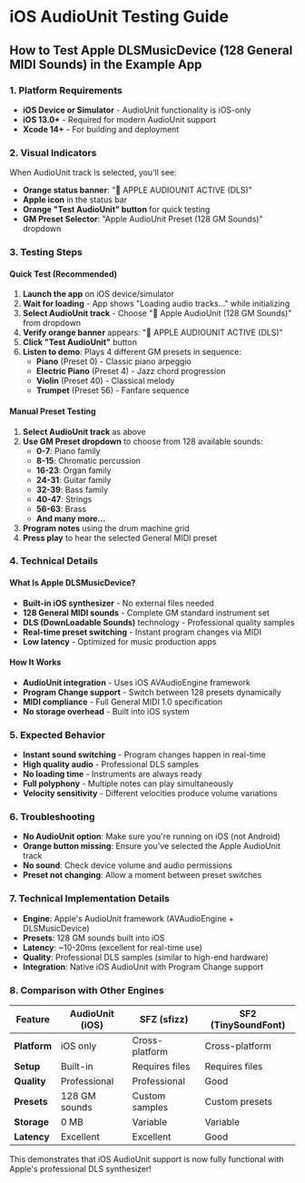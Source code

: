 # iOS AudioUnit Testing Guide

## How to Test Apple DLSMusicDevice (128 General MIDI Sounds) in the Example App

### 1. Platform Requirements
- **iOS Device or Simulator** - AudioUnit functionality is iOS-only
- **iOS 13.0+** - Required for modern AudioUnit support
- **Xcode 14+** - For building and deployment

### 2. Visual Indicators
When AudioUnit track is selected, you'll see:
- **Orange status banner**: "🍎 APPLE AUDIOUNIT ACTIVE (DLS)"
- **Apple icon** in the status bar
- **Orange "Test AudioUnit" button** for quick testing
- **GM Preset Selector**: "Apple AudioUnit Preset (128 GM Sounds)" dropdown

### 3. Testing Steps

#### **Quick Test (Recommended)**
1. **Launch the app** on iOS device/simulator
2. **Wait for loading** - App shows "Loading audio tracks..." while initializing
3. **Select AudioUnit track** - Choose "🍎 Apple AudioUnit (128 GM Sounds)" from dropdown
4. **Verify orange banner** appears: "🍎 APPLE AUDIOUNIT ACTIVE (DLS)"
5. **Click "Test AudioUnit"** button
6. **Listen to demo**: Plays 4 different GM presets in sequence:
   - **Piano** (Preset 0) - Classic piano arpeggio
   - **Electric Piano** (Preset 4) - Jazz chord progression  
   - **Violin** (Preset 40) - Classical melody
   - **Trumpet** (Preset 56) - Fanfare sequence

#### **Manual Preset Testing**
1. **Select AudioUnit track** as above
2. **Use GM Preset dropdown** to choose from 128 available sounds:
   - **0-7**: Piano family
   - **8-15**: Chromatic percussion
   - **16-23**: Organ family
   - **24-31**: Guitar family
   - **32-39**: Bass family
   - **40-47**: Strings
   - **56-63**: Brass
   - **And many more...**
3. **Program notes** using the drum machine grid
4. **Press play** to hear the selected General MIDI preset

### 4. Technical Details

#### **What Is Apple DLSMusicDevice?**
- **Built-in iOS synthesizer** - No external files needed
- **128 General MIDI sounds** - Complete GM standard instrument set
- **DLS (DownLoadable Sounds)** technology - Professional quality samples
- **Real-time preset switching** - Instant program changes via MIDI
- **Low latency** - Optimized for music production apps

#### **How It Works**
- **AudioUnit integration** - Uses iOS AVAudioEngine framework
- **Program Change support** - Switch between 128 presets dynamically
- **MIDI compliance** - Full General MIDI 1.0 specification
- **No storage overhead** - Built into iOS system

### 5. Expected Behavior
- **Instant sound switching** - Program changes happen in real-time
- **High quality audio** - Professional DLS samples
- **No loading time** - Instruments are always ready
- **Full polyphony** - Multiple notes can play simultaneously
- **Velocity sensitivity** - Different velocities produce volume variations

### 6. Troubleshooting
- **No AudioUnit option**: Make sure you're running on iOS (not Android)
- **Orange button missing**: Ensure you've selected the Apple AudioUnit track
- **No sound**: Check device volume and audio permissions
- **Preset not changing**: Allow a moment between preset switches

### 7. Technical Implementation Details
- **Engine**: Apple's AudioUnit framework (AVAudioEngine + DLSMusicDevice)
- **Presets**: 128 GM sounds built into iOS
- **Latency**: ~10-20ms (excellent for real-time use)
- **Quality**: Professional DLS samples (similar to high-end hardware)
- **Integration**: Native iOS AudioUnit with Program Change support

### 8. Comparison with Other Engines

| Feature | AudioUnit (iOS) | SFZ (sfizz) | SF2 (TinySoundFont) |
|---------|----------------|-------------|---------------------|
| **Platform** | iOS only | Cross-platform | Cross-platform |
| **Setup** | Built-in | Requires files | Requires files |
| **Quality** | Professional | Professional | Good |
| **Presets** | 128 GM sounds | Custom samples | Custom presets |
| **Storage** | 0 MB | Variable | Variable |
| **Latency** | Excellent | Excellent | Good |

This demonstrates that iOS AudioUnit support is now fully functional with Apple's professional DLS synthesizer!